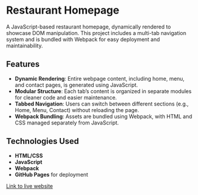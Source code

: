 # Restaurant Homepage

A JavaScript-based restaurant homepage, dynamically rendered to showcase DOM manipulation. This project includes a multi-tab navigation system and is bundled with Webpack for easy deployment and maintainability.

## Features

- **Dynamic Rendering**: Entire webpage content, including home, menu, and contact pages, is generated using JavaScript.
- **Modular Structure**: Each tab’s content is organized in separate modules for cleaner code and easier maintenance.
- **Tabbed Navigation**: Users can switch between different sections (e.g., Home, Menu, Contact) without reloading the page.
- **Webpack Bundling**: Assets are bundled using Webpack, with HTML and CSS managed separately from JavaScript.

## Technologies Used

- **HTML/CSS**
- **JavaScript**
- **Webpack**
- **GitHub Pages** for deployment

[Link to live website](https://faisalsherif7.github.io/restaurant-page/)
